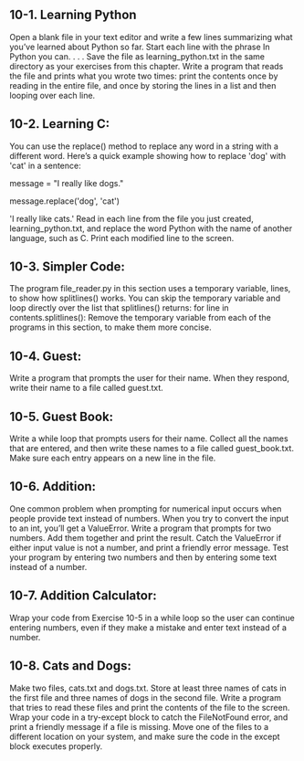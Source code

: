 ## 10-1. Learning Python
Open a blank file in your text editor and write a few lines summarizing what 
you’ve learned about Python so far. Start each line with the phrase In Python 
you can. . . . Save the file as learning_python.txt in the same directory as 
your exercises from this chapter. Write a program that reads the file and 
prints what you wrote two times: print the contents once by reading in the 
entire file, and once by storing the lines in a list and then looping over 
each line.

## 10-2. Learning C: 
You can use the replace() method to replace any word in a
string with a different word. Here’s a quick example showing how to replace
'dog' with 'cat' in a sentence:

message = "I really like dogs."

message.replace('dog', 'cat')

'I really like cats.'
Read in each line from the file you just created, learning_python.txt, and
replace the word Python with the name of another language, such as C. Print
each modified line to the screen.

## 10-3. Simpler Code: 
The program file_reader.py in this section uses a temporary
variable, lines, to show how splitlines() works. You can skip the temporary
variable and loop directly over the list that splitlines() returns:
for line in contents.splitlines():
Remove the temporary variable from each of the programs in this section,
to make them more concise.

## 10-4. Guest: 
Write a program that prompts the user for their name. When they
respond, write their name to a file called guest.txt.

## 10-5. Guest Book: 
Write a while loop that prompts users for their name. Collect
all the names that are entered, and then write these names to a file called
guest_book.txt. Make sure each entry appears on a new line in the file.

## 10-6. Addition: 
One common problem when prompting for numerical input
occurs when people provide text instead of numbers. When you try to convert
the input to an int, you’ll get a ValueError. Write a program that prompts for
two numbers. Add them together and print the result. Catch the ValueError if
either input value is not a number, and print a friendly error message. 
Test your program by entering two numbers and then by entering some text 
instead of a number.

## 10-7. Addition Calculator: 
Wrap your code from Exercise 10-5 in a while loop
so the user can continue entering numbers, even if they make a mistake and
enter text instead of a number.

## 10-8. Cats and Dogs: 
Make two files, cats.txt and dogs.txt. Store at least three
names of cats in the first file and three names of dogs in the second file. 
Write a program that tries to read these files and print the contents of the 
file to the screen. Wrap your code in a try-except block to catch the 
FileNotFound error, and print a friendly message if a file is missing. Move 
one of the files to a different location on your system, and make sure the 
code in the except block executes properly.
